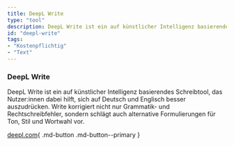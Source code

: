 ```yaml
---
title: DeepL Write
type: "tool"
description: DeepL Write ist ein auf künstlicher Intelligenz basierendes Schreibtool.
id: "deepl-write"
tags:
- "Kostenpflichtig"
- "Text"
---
```


### DeepL Write

DeepL Write ist ein auf künstlicher Intelligenz basierendes Schreibtool, das Nutzer:innen dabei hilft, sich auf Deutsch und Englisch besser auszudrücken. Write korrigiert nicht nur Grammatik- und Rechtschreibfehler, sondern schlägt auch alternative Formulierungen für Ton, Stil und Wortwahl vor. 

[deepl.com](https://www.deepl.com/write){ .md-button .md-button--primary } 

